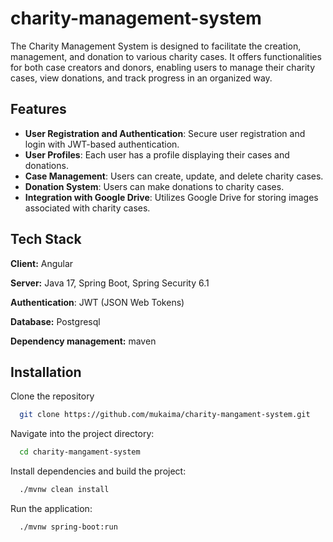 
# charity-management-system

The Charity Management System is designed to facilitate the creation, management, and donation to various charity cases. It offers functionalities for both case creators and donors, enabling users to manage their charity cases, view donations, and track progress in an organized way.


## Features

- **User Registration and Authentication**: Secure user registration and login with JWT-based authentication.
- **User Profiles**: Each user has a profile displaying their cases and donations.
- **Case Management**: Users can create, update, and delete charity cases.
- **Donation System**: Users can make donations to charity cases.
- **Integration with Google Drive**: Utilizes Google Drive for storing images associated with charity cases.



## Tech Stack

**Client:** Angular

**Server:** Java 17, Spring Boot, Spring Security 6.1

**Authentication**: JWT (JSON Web Tokens)

**Database:** Postgresql

**Dependency management:** maven



## Installation

Clone the repository

```bash
  git clone https://github.com/mukaima/charity-mangament-system.git
```
Navigate into the project directory:

```bash
  cd charity-mangament-system
```  
Install dependencies and build the project:

```bash
  ./mvnw clean install
```
Run the application:

```bash
  ./mvnw spring-boot:run
```
